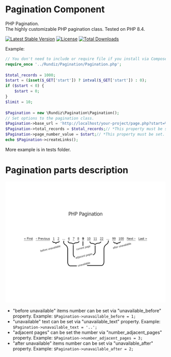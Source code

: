 # Pagination Component

PHP Pagination.<br>
The highly customizable PHP pagination class. 
Tested on PHP 8.4.

[![Latest Stable Version](https://poser.pugx.org/rundiz/pagination/v/stable)](https://packagist.org/packages/rundiz/pagination)
[![License](https://poser.pugx.org/rundiz/pagination/license)](https://packagist.org/packages/rundiz/pagination)
[![Total Downloads](https://poser.pugx.org/rundiz/pagination/downloads)](https://packagist.org/packages/rundiz/pagination)

Example:
```php
// You don't need to include or require file if you install via Composer.
require_once '../Rundiz/Pagination/Pagination.php';

$total_records = 1000;
$start = (isset($_GET['start']) ? intval($_GET['start']) : 0);
if ($start < 0) {
    $start = 0;
}
$limit = 10;

$Pagination = new \Rundiz\Pagination\Pagination();
// Set options to the pagination class.
$Pagination->base_url = 'http://localhost/your-project/page.php?start=%PAGENUMBER%';// *This property must be set.
$Pagination->total_records = $total_records;// *This property must be set.
$Pagination->page_number_value = $start;// *This property must be set.
echo $Pagination->createLinks();
```

More example is in tests folder.

# Pagination parts description
![Pagination](tests/via-http/pagination-description.jpg "Pagination description")

* "before unavailable" items number can be set via "unavailable_before" property. Example: `$Pagination->unavailable_before = 1;`
* "unavailable" text can be set via "unavailable_text" property. Example: `$Pagination->unavailable_text = '..';`
* "adjacent pages" can be set the number via "number_adjacent_pages" property. Example: `$Pagination->number_adjacent_pages = 3;`
* "after unavailable" items number can be set via "unavailable_after" property. Example: `$Pagination->unavailable_after = 2;`
